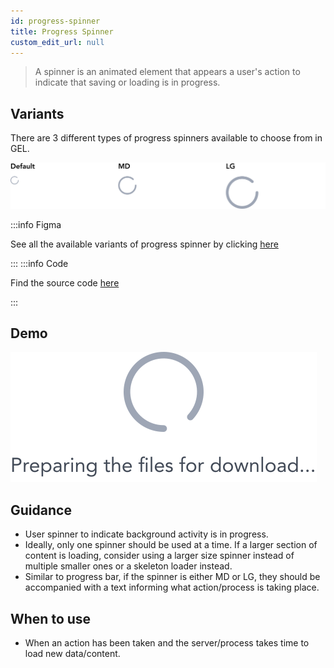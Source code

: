 ```yaml
---
id: progress-spinner
title: Progress Spinner
custom_edit_url: null
---
```


> A spinner is an animated element that appears a user's action to indicate that saving or loading is in progress.

## Variants

There are 3 different types of progress spinners available to choose from in GEL.

![Progress Spinner types](img/spinner-types.svg)

:::info Figma

See all the available variants of progress spinner by clicking [here](https://www.figma.com/file/kzLxtqv6YGL0wotiqzgEo4/GEL-UI-Doc?node-id=618%3A57096)

:::
:::info Code

Find the source code [here](https://primefaces.org/primevue/progressspinner)

:::

## Demo

![Progress Spinner demo](img/spinner-demo.svg)

## Guidance

* User spinner to indicate background activity is in progress.
* Ideally, only one spinner should be used at a time. If a larger section of content is loading, consider using a larger size spinner instead of multiple smaller ones or a skeleton loader instead.
* Similar to progress bar, if the spinner is either MD or LG, they should be accompanied with a text informing what action/process is taking place.

## When to use

* When an action has been taken and the server/process takes time to load new data/content.
